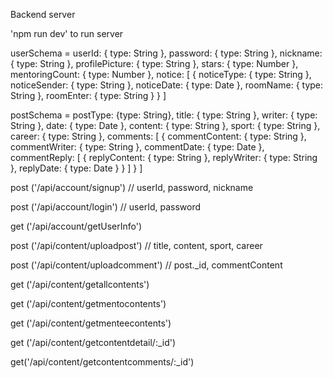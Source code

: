 Backend server

'npm run dev' to run server

userSchema =
userId: { type: String },
password: { type: String },
nickname: { type: String },
profilePicture: { type: String },
stars: { type: Number },
mentoringCount: { type: Number },
notice: [
    {
        noticeType: { type: String },
        noticeSender: { type: String },
        noticeDate: { type: Date },
        roomName: { type: String },
        roomEnter: { type: String }
    }
]


postSchema =
postType: {type: String},
title: { type: String },
writer: { type: String },
date: { type: Date },
content: { type: String },
sport: { type: String },
career: { type: String },
comments: [
    {
        commentContent: { type: String },
        commentWriter: { type: String },
        commentDate: { type: Date },
        commentReply: [
            {
                replyContent: { type: String },
                replyWriter: { type: String },
                replyDate: { type: Date }
            }
        ]
    }
]

post ('/api/account/signup')
// userId, password, nickname

post ('/api/account/login')
// userId, password

get ('/api/account/getUserInfo')

post ('/api/content/uploadpost')
// title, content, sport, career

post ('/api/content/uploadcomment')
// post._id, commentContent

get ('/api/content/getallcontents')

get ('/api/content/getmentocontents')

get ('/api/content/getmenteecontents')

get ('/api/content/getcontentdetail/:_id')

get('/api/content/getcontentcomments/:_id')